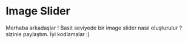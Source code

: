 # Image Slider
Merhaba arkadaşlar !
Basit seviyede bir image slider nasıl oluşturulur ?
sizinle paylaştım.
İyi kodlamalar :)
